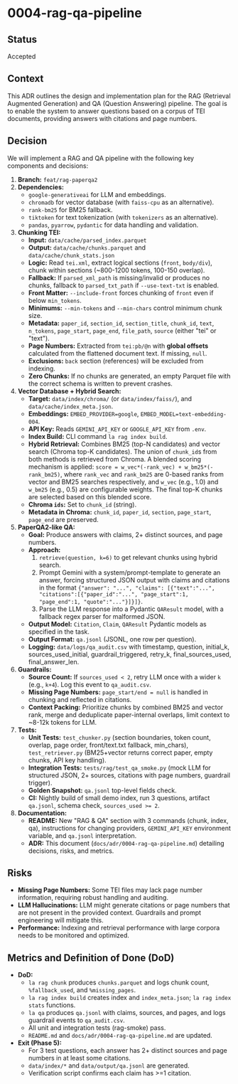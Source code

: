 # 0004-rag-qa-pipeline

## Status

Accepted

## Context

This ADR outlines the design and implementation plan for the RAG (Retrieval Augmented Generation) and QA (Question Answering) pipeline. The goal is to enable the system to answer questions based on a corpus of TEI documents, providing answers with citations and page numbers.

## Decision

We will implement a RAG and QA pipeline with the following key components and decisions:

1.  **Branch:** `feat/rag-paperqa2`
2.  **Dependencies:**
    *   `google-generativeai` for LLM and embeddings.
    *   `chromadb` for vector database (with `faiss-cpu` as an alternative).
    *   `rank-bm25` for BM25 fallback.
    *   `tiktoken` for text tokenization (with `tokenizers` as an alternative).
    *   `pandas`, `pyarrow`, `pydantic` for data handling and validation.
3.  **Chunking TEI:**
    *   **Input:** `data/cache/parsed_index.parquet`
    *   **Output:** `data/cache/chunks.parquet` and `data/cache/chunk_stats.json`
    *   **Logic:** Read `tei.xml`, extract logical sections (`front`, `body/div`), chunk within sections (~800-1200 tokens, 100-150 overlap).
    *   **Fallback:** If `parsed_xml_path` is missing/invalid or produces no chunks, fallback to `parsed_txt_path` if `--use-text-txt` is enabled.
    *   **Front Matter:** `--include-front` forces chunking of `front` even if below `min_tokens`.
    *   **Minimums:** `--min-tokens` and `--min-chars` control minimum chunk size.
    *   **Metadata:** `paper_id`, `section_id`, `section_title`, `chunk_id`, `text`, `n_tokens`, `page_start`, `page_end`, `file_path`, `source` (either "tei" or "text").
    *   **Page Numbers:** Extracted from `tei:pb/@n` with **global offsets** calculated from the flattened document text. If missing, `null`.
    *   **Exclusions:** `back` section (references) will be excluded from indexing.
    *   **Zero Chunks:** If no chunks are generated, an empty Parquet file with the correct schema is written to prevent crashes.
4.  **Vector Database + Hybrid Search:**
    *   **Target:** `data/index/chroma/` (or `data/index/faiss/`), and `data/cache/index_meta.json`.
    *   **Embeddings:** `EMBED_PROVIDER=google`, `EMBED_MODEL=text-embedding-004`.
    *   **API Key:** Reads `GEMINI_API_KEY` or `GOOGLE_API_KEY` from `.env`.
    *   **Index Build:** CLI command `la rag index build`.
    *   **Hybrid Retrieval:** Combines BM25 (top-N candidates) and vector search (Chroma top-K candidates). The union of `chunk_id`s from both methods is retrieved from Chroma. A blended scoring mechanism is applied: `score = w_vec*(-rank_vec) + w_bm25*(-rank_bm25)`, where `rank_vec` and `rank_bm25` are 0-based ranks from vector and BM25 searches respectively, and `w_vec` (e.g., 1.0) and `w_bm25` (e.g., 0.5) are configurable weights. The final top-K chunks are selected based on this blended score.
    *   **Chroma `ids`:** Set to `chunk_id` (string).
    *   **Metadata in Chroma:** `chunk_id`, `paper_id`, `section`, `page_start`, `page_end` are preserved.
5.  **PaperQA2-like QA:**
    *   **Goal:** Produce answers with claims, 2+ distinct sources, and page numbers.
    *   **Approach:**
        1.  `retrieve(question, k=6)` to get relevant chunks using hybrid search.
        2.  Prompt Gemini with a system/prompt-template to generate an answer, forcing structured JSON output with claims and citations in the format `{"answer": "...", "claims": [{"text":"...", "citations":[{"paper_id":"...", "page_start":1, "page_end":1, "quote":"..."}]}]}`.
        3.  Parse the LLM response into a Pydantic `QAResult` model, with a fallback regex parser for malformed JSON.
    *   **Output Model:** `Citation`, `Claim`, `QAResult` Pydantic models as specified in the task.
    *   **Output Format:** `qa.jsonl` (JSONL, one row per question).
    *   **Logging:** `data/logs/qa_audit.csv` with timestamp, question, initial_k, sources_used_initial, guardrail_triggered, retry_k, final_sources_used, final_answer_len.
6.  **Guardrails:**
    *   **Source Count:** If `sources_used < 2`, retry LLM once with a wider `k` (e.g., `k+4`). Log this event to `qa_audit.csv`.
    *   **Missing Page Numbers:** `page_start/end = null` is handled in chunking and reflected in citations.
    *   **Context Packing:** Prioritize chunks by combined BM25 and vector rank, merge and deduplicate paper-internal overlaps, limit context to ~8-12k tokens for LLM.
7.  **Tests:**
    *   **Unit Tests:** `test_chunker.py` (section boundaries, token count, overlap, page order, front/text.txt fallback, min_chars), `test_retriever.py` (BM25+vector returns correct paper, empty chunks, API key handling).
    *   **Integration Tests:** `tests/rag/test_qa_smoke.py` (mock LLM for structured JSON, 2+ sources, citations with page numbers, guardrail trigger).
    *   **Golden Snapshot:** `qa.jsonl` top-level fields check.
    *   **CI:** Nightly build of small demo index, run 3 questions, artifact `qa.jsonl`, schema check, `sources_used >= 2`.
8.  **Documentation:**
    *   **README:** New "RAG & QA" section with 3 commands (chunk, index, qa), instructions for changing providers, `GEMINI_API_KEY` environment variable, and `qa.jsonl` interpretation.
    *   **ADR:** This document (`docs/adr/0004-rag-qa-pipeline.md`) detailing decisions, risks, and metrics.

## Risks

*   **Missing Page Numbers:** Some TEI files may lack page number information, requiring robust handling and auditing.
*   **LLM Hallucinations:** LLM might generate citations or page numbers that are not present in the provided context. Guardrails and prompt engineering will mitigate this.
*   **Performance:** Indexing and retrieval performance with large corpora needs to be monitored and optimized.

## Metrics and Definition of Done (DoD)

*   **DoD:**
    *   `la rag chunk` produces `chunks.parquet` and logs chunk count, `%fallback_used`, and `%missing_pages`.
    *   `la rag index build` creates index and `index_meta.json`; `la rag index stats` functions.
    *   `la qa` produces `qa.jsonl` with claims, sources, and pages, and logs guardrail events to `qa_audit.csv`.
    *   All unit and integration tests (rag-smoke) pass.
    *   `README.md` and `docs/adr/0004-rag-qa-pipeline.md` are updated.
*   **Exit (Phase 5):**
    *   For 3 test questions, each answer has 2+ distinct sources and page numbers in at least some citations.
    *   `data/index/*` and `data/output/qa.jsonl` are generated.
    *   Verification script confirms each claim has >=1 citation.
